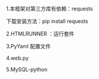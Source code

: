 1.本框架对第三方库有依赖：requests

下载安装方法：pip install requests

2.HTMLRUNNER ：运行套件

3.PyYaml 配置文件

4.web.py

5.MySQL-python
